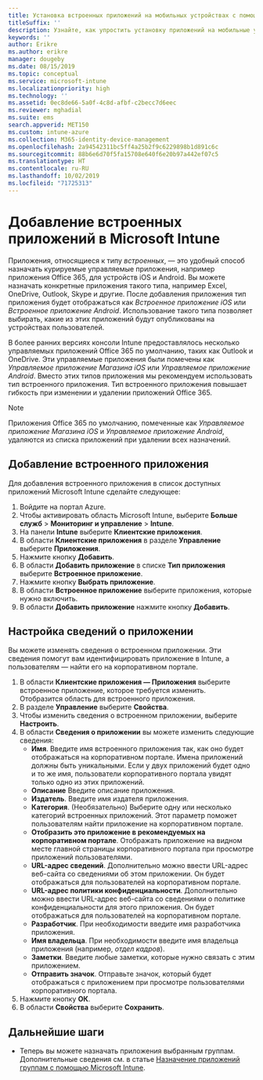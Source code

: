 ```yaml
---
title: Установка встроенных приложений на мобильных устройствах с помощью Microsoft Intune
titleSuffix: ''
description: Узнайте, как упростить установку приложений на мобильные устройства с помощью Intune.
keywords: ''
author: Erikre
ms.author: erikre
manager: dougeby
ms.date: 08/15/2019
ms.topic: conceptual
ms.service: microsoft-intune
ms.localizationpriority: high
ms.technology: ''
ms.assetid: 0ec8de66-5a0f-4c8d-afbf-c2becc7d6eec
ms.reviewer: mghadial
ms.suite: ems
search.appverid: MET150
ms.custom: intune-azure
ms.collection: M365-identity-device-management
ms.openlocfilehash: 2a94542311bc5ff4a25b2f9c6229898b1d891c6c
ms.sourcegitcommit: 88b6e6d70f5fa15708e640f6e20b97a442ef07c5
ms.translationtype: HT
ms.contentlocale: ru-RU
ms.lasthandoff: 10/02/2019
ms.locfileid: "71725313"
---
```

# <a name="add-built-in-apps-to-microsoft-intune"></a>Добавление встроенных приложений в Microsoft Intune

Приложения, относящиеся к типу *встроенных*, — это удобный способ назначать курируемые управляемые приложения, например приложения Office 365, для устройств iOS и Android. Вы можете назначать конкретные приложения такого типа, например Excel, OneDrive, Outlook, Skype и другие. После добавления приложения тип приложения будет отображаться как *Встроенное приложение iOS* или *Встроенное приложение Android*. Использование такого типа позволяет выбирать, какие из этих приложений будут опубликованы на устройствах пользователей.

В более ранних версиях консоли Intune предоставлялось несколько управляемых приложений Office 365 по умолчанию, таких как Outlook и OneDrive. Эти управляемые приложения были помечены как *Управляемое приложение Магазина iOS* или *Управляемое приложение Android*. Вместо этих типов приложения мы рекомендуем использовать тип встроенного приложения. Тип встроенного приложения повышает гибкость при изменении и удалении приложений Office 365.

>[!NOTE]
>Приложения Office 365 по умолчанию, помеченные как *Управляемое приложение Магазина iOS* и *Управляемое приложение Android*, удаляются из списка приложений при удалении всех назначений.

## <a name="add-a-built-in-app"></a>Добавление встроенного приложения

Для добавления встроенного приложения в список доступных приложений Microsoft Intune сделайте следующее:
1. Войдите на портал Azure.
2. Чтобы активировать область Microsoft Intune, выберите **Больше служб** > **Мониторинг и управление** > **Intune**.
3. На панели **Intune** выберите **Клиентские приложения**.
4. В области **Клиентские приложения** в разделе **Управление** выберите **Приложения**.
5. Нажмите кнопку **Добавить**.
6. В области **Добавить приложение** в списке **Тип приложения** выберите **Встроенное приложение**.
7. Нажмите кнопку **Выбрать приложение**.
8. В области **Встроенное приложение** выберите приложения, которые нужно включить.
9. В области **Добавить приложение** нажмите кнопку **Добавить**.


## <a name="configure-app-information"></a>Настройка сведений о приложении

Вы можете изменять сведения о встроенном приложении. Эти сведения помогут вам идентифицировать приложение в Intune, а пользователям — найти его на корпоративном портале.
1. В области **Клиентские приложения — Приложения** выберите встроенное приложение, которое требуется изменить.  
    Отобразится область для встроенного приложения.
2. В разделе **Управление** выберите **Свойства**.
3. Чтобы изменить сведения о встроенном приложении, выберите **Настроить**.
4. В области **Сведения о приложении** вы можете изменить следующие сведения:
    - **Имя**. Введите имя встроенного приложения так, как оно будет отображаться на корпоративном портале. Имена приложений должны быть уникальными. Если у двух приложений будет одно и то же имя, пользователи корпоративного портала увидят только одно из этих приложений.
    - **Описание** Введите описание приложения. 
    - **Издатель**. Введите имя издателя приложения.
    - **Категория**. (Необязательно) Выберите одну или несколько категорий встроенных приложений. Этот параметр поможет пользователям найти приложение на корпоративном портале.
    - **Отобразить это приложение в рекомендуемых на корпоративном портале**. Отображать приложение на видном месте главной страницы корпоративного портала при просмотре приложений пользователями.
    - **URL-адрес сведений**. Дополнительно можно ввести URL-адрес веб-сайта со сведениями об этом приложении. Он будет отображаться для пользователей на корпоративном портале.
    - **URL-адрес политики конфиденциальности**. Дополнительно можно ввести URL-адрес веб-сайта со сведениями о политике конфиденциальности для этого приложения. Он будет отображаться для пользователей на корпоративном портале.
    - **Разработчик**. При необходимости введите имя разработчика приложения.
    - **Имя владельца**. При необходимости введите имя владельца приложения (например, *отдел кадров*).
    - **Заметки**. Введите любые заметки, которые нужно связать с этим приложением.
    - **Отправить значок**. Отправьте значок, который будет отображаться с приложением при просмотре пользователями корпоративного портала.
4. Нажмите кнопку **ОК**.
5. В области **Свойства** выберите **Сохранить**.

## <a name="next-steps"></a>Дальнейшие шаги

- Теперь вы можете назначать приложения выбранным группам. Дополнительные сведения см. в статье [Назначение приложений группам с помощью Microsoft Intune](apps-deploy.md).
